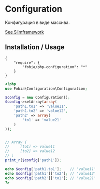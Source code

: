 # Configuration

Конфигурация в виде массива. 

[See Slimframework](https://github.com/slimphp/Slim)

## Installation / Usage

    {
        "require": {
            "fobia/php-configuration": "*"
        }
    }


```php
<?php
use Fobia\Configuration\Configuration;

$config = new Configuration();
$config->setArray(array(
    'path1.to1' => 'value11',
    'path1.to2' => 'value12',
    'path2' => array(
        'to1' => 'value21'
    )
));


// Array (
//     [to1] => value11 
//     [to2] => value12
// )
print_r($config['path1']);  

echo $config['path1.to1'];    // 'value11'
echo $config['path1']['to2']; // 'value12'
echo $config['path2']['to1']; // 'value21'
?>
```